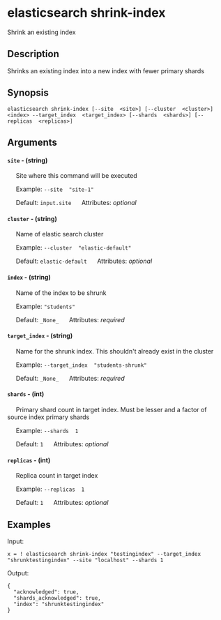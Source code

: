 # elasticsearch shrink-index

Shrink an existing index

## Description

Shrinks an existing index into a new index with fewer primary shards

## Synopsis

`elasticsearch shrink-index [--site  <site>] [--cluster  <cluster>] <index> --target_index  <target_index> [--shards  <shards>] [--replicas  <replicas>]`

## Arguments


#### `site` - (string)

&nbsp;&nbsp;&nbsp;&nbsp; Site where this command will be executed  

&nbsp;&nbsp;&nbsp;&nbsp; Example:  `--site  "site-1"`

&nbsp;&nbsp;&nbsp;&nbsp; Default: `input.site`
&nbsp;&nbsp;&nbsp;&nbsp; Attributes: _optional_  


#### `cluster` - (string)

&nbsp;&nbsp;&nbsp;&nbsp; Name of elastic search cluster  

&nbsp;&nbsp;&nbsp;&nbsp; Example:  `--cluster  "elastic-default"`

&nbsp;&nbsp;&nbsp;&nbsp; Default: `elastic-default`
&nbsp;&nbsp;&nbsp;&nbsp; Attributes: _optional_  


#### `index` - (string)

&nbsp;&nbsp;&nbsp;&nbsp; Name of the index to be shrunk  

&nbsp;&nbsp;&nbsp;&nbsp; Example:  `"students"`

&nbsp;&nbsp;&nbsp;&nbsp; Default: `_None_`
&nbsp;&nbsp;&nbsp;&nbsp; Attributes: _required_  


#### `target_index` - (string)

&nbsp;&nbsp;&nbsp;&nbsp; Name for the shrunk index. This shouldn't already exist in the cluster  

&nbsp;&nbsp;&nbsp;&nbsp; Example:  `--target_index  "students-shrunk"`

&nbsp;&nbsp;&nbsp;&nbsp; Default: `_None_`
&nbsp;&nbsp;&nbsp;&nbsp; Attributes: _required_  


#### `shards` - (int)

&nbsp;&nbsp;&nbsp;&nbsp; Primary shard count in target index. Must be lesser and a factor of source index primary shards  

&nbsp;&nbsp;&nbsp;&nbsp; Example:  `--shards  1`

&nbsp;&nbsp;&nbsp;&nbsp; Default: `1`
&nbsp;&nbsp;&nbsp;&nbsp; Attributes: _optional_  


#### `replicas` - (int)

&nbsp;&nbsp;&nbsp;&nbsp; Replica count in target index  

&nbsp;&nbsp;&nbsp;&nbsp; Example:  `--replicas  1`

&nbsp;&nbsp;&nbsp;&nbsp; Default: `1`
&nbsp;&nbsp;&nbsp;&nbsp; Attributes: _optional_  



## Examples

Input: 
```
x = ! elasticsearch shrink-index "testingindex" --target_index "shrunktestingindex" --site "localhost" --shards 1
```
Output: 
```
{
  "acknowledged": true,
  "shards_acknowledged": true,
  "index": "shrunktestingindex"
}
```

